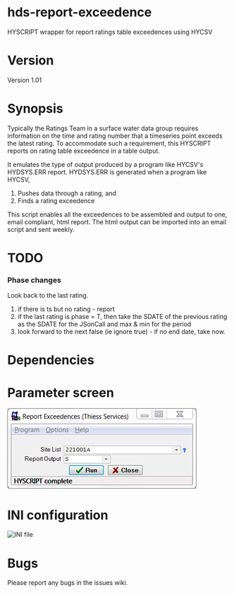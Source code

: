 hds-report-exceedence
=====================

HYSCRIPT wrapper for report ratings table exceedences using HYCSV

# Version

Version 1.01

# Synopsis

Typically the Ratings Team in a surface water data group requires information on the time and rating number that a timeseries point exceeds the latest rating. To accommodate such a requirement, this HYSCRIPT reports on rating table exceedence in a table output. 

It emulates the type of output produced by a program like HYCSV's HYDSYS.ERR report. HYDSYS.ERR is generated when a program like HYCSV, 

1. Pushes data through a rating, and 
2. Finds a rating exceedence

This script enables all the exceedences to be assembled and output to one, email compliant, html report. The html output can be imported into an email script and sent weekly.

# TODO

### Phase changes
Look back to the last rating.
1. if there is ts but no rating - report
2. if the last rating is phase = T, then take the SDATE of the previous rating as the SDATE for the JSonCall and max & min for the period
3. look forward to the next false (ie ignore true) - if no end date, take now.
 
# Dependencies

# Parameter screen

![Parameter screen](/images/psc.png)

# INI configuration

![INI file](/images/ini.png)
  
# Bugs

Please report any bugs in the issues wiki.

